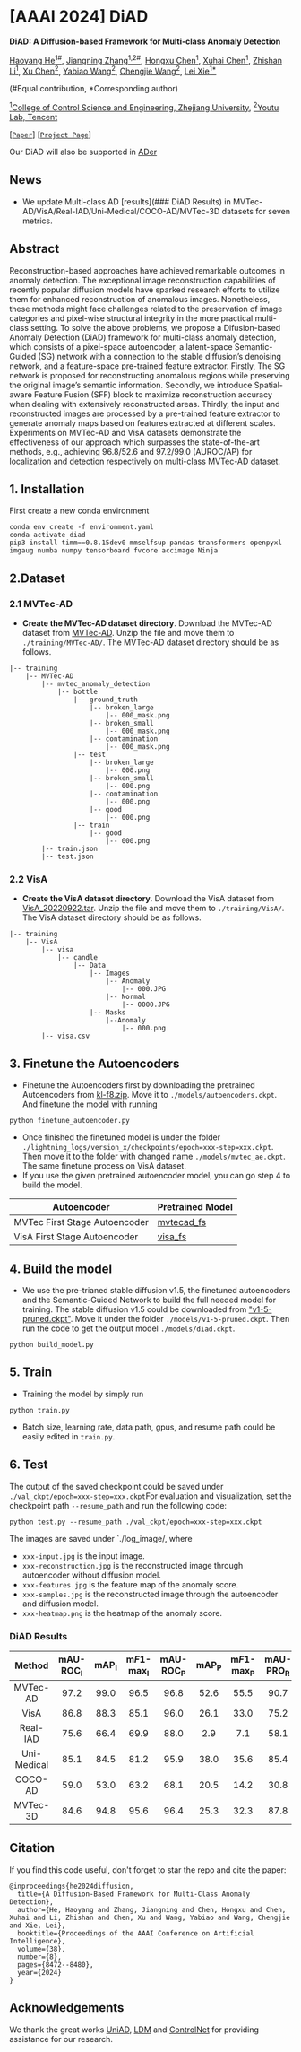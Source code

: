 # [AAAI 2024] DiAD
**DiAD: A Diffusion-based Framework for Multi-class Anomaly Detection**


[Haoyang He<sup>1#</sup>](https://scholar.google.com/citations?hl=zh-CN&user=8NfQv1sAAAAJ),
[Jiangning Zhang<sup>1,2#</sup>](https://zhangzjn.github.io),
[Hongxu Chen<sup>1</sup>](https://scholar.google.com/citations?hl=zh-CN&user=uFT3YfMAAAAJ),
[Xuhai Chen<sup>1</sup>](https://scholar.google.com/citations?hl=zh-CN&user=LU4etJ0AAAAJ),
[Zhishan Li<sup>1</sup>](https://scholar.google.com/citations?hl=zh-CN&user=9g-IRLsAAAAJ),
[Xu Chen<sup>2</sup>](https://scholar.google.com/citations?hl=zh-CN&user=1621dVIAAAAJ),
[Yabiao Wang<sup>2</sup>](https://scholar.google.com/citations?hl=zh-CN&user=xiK4nFUAAAAJ),
[Chengjie Wang<sup>2</sup>](https://scholar.google.com/citations?hl=zh-CN&user=fqte5H4AAAAJ),
[Lei Xie<sup>1*</sup>](https://scholar.google.com/citations?hl=zh-CN&user=7ZZ_-m0AAAAJ)

(#Equal contribution, *Corresponding author)

[<sup>1</sup>College of Control Science and Engineering, Zhejiang University](http://www.cse.zju.edu.cn/), 
[<sup>2</sup>Youtu Lab, Tencent](https://open.youtu.qq.com/#/open)

[[`Paper`](https://arxiv.org/abs/2312.06607)] 
[[`Project Page`](https://lewandofskee.github.io/projects/diad/)]

Our DiAD will also be supported in [ADer](https://github.com/zhangzjn/ADer)

## News
- We update Multi-class AD [results](### DiAD Results) in MVTec-AD/VisA/Real-IAD/Uni-Medical/COCO-AD/MVTec-3D datasets for seven metrics.


## Abstract
Reconstruction-based approaches have achieved remarkable outcomes in anomaly detection. The exceptional image reconstruction capabilities of recently popular diffusion models have sparked research efforts to utilize them for enhanced reconstruction of anomalous images. Nonetheless, these methods might face challenges related to the preservation of image categories and pixel-wise structural integrity in the more practical multi-class setting. To solve the above problems, we propose a Difusion-based Anomaly Detection (DiAD) framework for multi-class anomaly detection, which consists of a pixel-space autoencoder, a latent-space Semantic-Guided (SG) network with a connection to the stable diffusion’s denoising network, and a feature-space pre-trained feature extractor. Firstly, The SG network is proposed for reconstructing anomalous regions while preserving the original image’s semantic information. Secondly, we introduce Spatial-aware Feature Fusion (SFF) block to maximize reconstruction accuracy when dealing with extensively reconstructed areas. Thirdly, the input and reconstructed images are processed by a pre-trained feature extractor to generate anomaly maps based on features extracted at different scales. Experiments on MVTec-AD and VisA datasets demonstrate the effectiveness of our approach which surpasses the state-of-the-art methods, e.g., achieving 96.8/52.6 and 97.2/99.0 (AUROC/AP) for localization and detection respectively on multi-class MVTec-AD dataset.
## 1. Installation

First create a new conda environment

    conda env create -f environment.yaml
    conda activate diad
    pip3 install timm==0.8.15dev0 mmselfsup pandas transformers openpyxl imgaug numba numpy tensorboard fvcore accimage Ninja
## 2.Dataset
### 2.1 MVTec-AD
- **Create the MVTec-AD dataset directory**. Download the MVTec-AD dataset from [MVTec-AD](https://www.mvtec.com/company/research/datasets/mvtec-ad). Unzip the file and move them to `./training/MVTec-AD/`. The MVTec-AD dataset directory should be as follows. 

```
|-- training
    |-- MVTec-AD
        |-- mvtec_anomaly_detection
            |-- bottle
                |-- ground_truth
                    |-- broken_large
                        |-- 000_mask.png
                    |-- broken_small
                        |-- 000_mask.png
                    |-- contamination
                        |-- 000_mask.png
                |-- test
                    |-- broken_large
                        |-- 000.png
                    |-- broken_small
                        |-- 000.png
                    |-- contamination
                        |-- 000.png
                    |-- good
                        |-- 000.png
                |-- train
                    |-- good
                        |-- 000.png
        |-- train.json
        |-- test.json
```

### 2.2 VisA
- **Create the VisA dataset directory**. Download the VisA dataset from [VisA_20220922.tar](https://amazon-visual-anomaly.s3.us-west-2.amazonaws.com/VisA_20220922.tar). Unzip the file and move them to `./training/VisA/`. The VisA dataset directory should be as follows. 

```
|-- training
    |-- VisA
        |-- visa
            |-- candle
                |-- Data
                    |-- Images
                        |-- Anomaly
                            |-- 000.JPG
                        |-- Normal
                            |-- 0000.JPG
                    |-- Masks
                        |--Anomaly 
                            |-- 000.png        
        |-- visa.csv
```

## 3. Finetune the Autoencoders
- Finetune the Autoencoders first by downloading the pretrained Autoencoders from [kl-f8.zip](https://ommer-lab.com/files/latent-diffusion/kl-f8.zip). Move it to `./models/autoencoders.ckpt`.
And finetune the model with running


`python finetune_autoencoder.py`

- Once finished the finetuned model is under the folder `./lightning_logs/version_x/checkpoints/epoch=xxx-step=xxx.ckpt`.
Then move it to the folder with changed name `./models/mvtec_ae.ckpt`. The same finetune process on VisA dataset.
- If you use the given pretrained autoencoder model, you can go step 4 to build the model.

| Autoencoder        | Pretrained Model                                                                                 |
|--------------------|--------------------------------------------------------------------------------------------------|
| MVTec First Stage Autoencoder | [mvtecad_fs](https://drive.google.com/file/d/1vDfywjGqoWRHMxj-5fifujK29_XyHuCQ/view?usp=sharing) |
| VisA First Stage Autoencoder  | [visa_fs](https://drive.google.com/file/d/1zycpAbWwIVodwTo0Bh1oK8xKliuTT3ul/view?usp=sharing)    |

## 4. Build the model
- We use the pre-trianed stable diffusion v1.5, the finetuned autoencoders and the Semantic-Guided Network to build the full needed model for training.
The stable diffusion v1.5 could be downloaded from ["v1-5-pruned.ckpt"](https://huggingface.co/runwayml/stable-diffusion-v1-5/tree/main). Move it under the folder `./models/v1-5-pruned.ckpt`. 
Then run the code to get the output model `./models/diad.ckpt`.

`python build_model.py`


## 5. Train
- Training the model by simply run

`python train.py`
- Batch size, learning rate, data path, gpus, and resume path could be easily edited in `train.py`.


## 6. Test
The output of the saved checkpoint could be saved under `./val_ckpt/epoch=xxx-step=xxx.ckpt`For evaluation and visualization, set the checkpoint path `--resume_path` and run the following code:

`python test.py --resume_path ./val_ckpt/epoch=xxx-step=xxx.ckpt`

The images are saved under `./log_image/, where
- `xxx-input.jpg` is the input image.
- `xxx-reconstruction.jpg` is the reconstructed image through autoencoder without diffusion model.
- `xxx-features.jpg` is the feature map of the anomaly score.
- `xxx-samples.jpg` is the reconstructed image through the autoencoder and diffusion model.
- `xxx-heatmap.png` is the heatmap of the anomaly score.

### DiAD Results
|   Method    | mAU-ROC<sub>I</sub> | mAP<sub>I</sub> | m*F*1-max<sub>I</sub> | mAU-ROC<sub>P</sub> | mAP<sub>P</sub> | m*F*1-max<sub>P</sub> | mAU-PRO<sub>R</sub> |
|:-----------:|:-------------------:|:---------------:|:---------------------:|:-------------------:|:---------------:|:---------------------:|:-------------------:|
|  MVTec-AD   |        97.2         |      99.0       |         96.5          |        96.8 | 52.6 | 55.5          |        90.7         |
|    VisA     |        86.8 | 88.3 | 85.1          |       96.0 | 26.1 | 33.0          |        75.2         |
|  Real-IAD   |        75.6 | 66.4 | 69.9          |        88.0 | 2.9 | 7.1          |        58.1         |
| Uni-Medical |        85.1 | 84.5 | 81.2          |        95.9 | 38.0 | 35.6          |        85.4         |
|   COCO-AD   |        59.0 | 53.0 | 63.2          |        68.1 | 20.5 | 14.2          |        30.8         |
|  MVTec-3D   |        84.6 | 94.8 | 95.6          |        96.4 | 25.3 | 32.3          |        87.8         |


## Citation
If you find this code useful, don't forget to star the repo and cite the paper:
```
@inproceedings{he2024diffusion,
  title={A Diffusion-Based Framework for Multi-Class Anomaly Detection},
  author={He, Haoyang and Zhang, Jiangning and Chen, Hongxu and Chen, Xuhai and Li, Zhishan and Chen, Xu and Wang, Yabiao and Wang, Chengjie and Xie, Lei},
  booktitle={Proceedings of the AAAI Conference on Artificial Intelligence},
  volume={38},
  number={8},
  pages={8472--8480},
  year={2024}
}
```
## Acknowledgements
We thank the great works [UniAD](https://github.com/zhiyuanyou/UniAD), [LDM](https://github.com/CompVis/latent-diffusion) and [ControlNet](https://github.com/lllyasviel/ControlNet) for providing assistance for our research.
